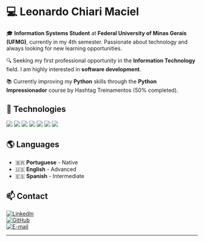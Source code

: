 # 💻 Leonardo Chiari Maciel  

🎓 **Information Systems Student** at **Federal University of Minas Gerais (UFMG)**, currently in my 4th semester. Passionate about technology and always looking for new learning opportunities.  

🔍 Seeking my first professional opportunity in the **Information Technology** field. I am highly interested in **software development**.  

📚 Currently improving my **Python** skills through the **Python Impressionador** course by Hashtag Treinamentos (50% completed).  

## 🚀 Technologies  

<p align="left">
<p align="left"> 
  <img src="https://img.shields.io/badge/C-A8B9CC?style=for-the-badge&logo=c&logoColor=white" /> 
  <img src="https://img.shields.io/badge/C++-00599C?style=for-the-badge&logo=cplusplus&logoColor=white" /> 
  <img src="https://img.shields.io/badge/Python-3776AB?style=for-the-badge&logo=python&logoColor=white" /> 
  <img src="https://img.shields.io/badge/SQL-4479A1?style=for-the-badge&logo=postgresql&logoColor=white" /> 
  <img src="https://img.shields.io/badge/JavaScript-F7DF1E?style=for-the-badge&logo=javascript&logoColor=black" /> 
  <img src="https://img.shields.io/badge/HTML5-E34F26?style=for-the-badge&logo=html5&logoColor=white" /> 
  <img src="https://img.shields.io/badge/CSS3-1572B6?style=for-the-badge&logo=css3&logoColor=white" /> </p>
</p>  

## 🌎 Languages  
- 🇧🇷 **Portuguese** - Native  
- 🇺🇸 **English** - Advanced  
- 🇪🇸 **Spanish** - Intermediate  

## 📫 Contact  
[![LinkedIn](https://img.shields.io/badge/LinkedIn-0077B5?style=for-the-badge&logo=linkedin&logoColor=white)](https://www.linkedin.com/in/leonardochiarimacielti)  
[![GitHub](https://img.shields.io/badge/GitHub-100000?style=for-the-badge&logo=github&logoColor=white)](https://github.com/LeonardoChiariMaciel)  
[![E-mail](https://img.shields.io/badge/Email-D14836?style=for-the-badge&logo=gmail&logoColor=white)](mailto:leo@lithera.com.br)  

---
